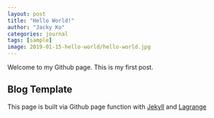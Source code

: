 ```yaml
---
layout: post
title: "Hello World!"
author: "Jacky Ko"
categories: journal
tags: [sample]
image: 2019-01-15-hello-world/hello-world.jpg
---
```


Welcome to my Github page. This is my first post.

## Blog Template

This page is built via Github page function with [Jekyll](https://jekyllrb.com/) and [Lagrange](https://github.com/lenpaul/lagrange)
